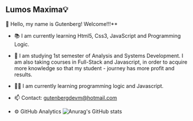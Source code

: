 ## Lumos Maxima💡
🎫 Hello, my name is Gutenberg! Welcome!!!**

- 📚 I am currently learning Html5, Css3, JavaScript and Programming Logic.

- 📜 I am studying 1st semester of Analysis and Systems Development. I am also taking courses in Full-Stack and Javascript, in order to acquire more knowledge so that my student    - journey has more profit and results.  

- 👨‍💻 I am currently learning programming logic and Javascript.
- 📫 Contact: gutenbergdevm@hotmail.com


- ⚙ GitHub Analytics
![Anurag's GitHub stats](https://github-readme-stats.vercel.app/api?username=GutenbergDev&show_icons=true&theme=radical)
